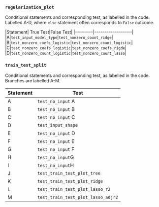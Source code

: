 
### `regularization_plot`

Conditional statements and corresponding test, as labelled in the code. Labelled A-D, where `else` statement often corresponds to `False` outcome.

|Statement| True Test|False Test|
|---------|-------------------|
|A|`test_input_model_type`|`test_nonzero_count_ridge`|
|B|`test_nonzero_coefs_logistic`|`test_nonzero_count_logistic`|
|C|`test_nonzero_coefs_logistic`|`test_nonzero_coefs_rigde`|
|D|`test_nonzero_count_logistic`|`test_nonzero_count_lasso`|


### `train_test_split`

Conditional statements and corresponding test, as labelled in the code. Branches are labelled A-M.


|Statement|Test|
|---|---|
|A|`test_no_input` A|
|B|`test_no_input` B|
|C|`test_no_input` C|
|D|`test_input_shape`|
|E|`test_no_input` D|
|F|`test_no_input` E|
|G|`test_no_input` F|
|H|`test_no_input`G|
|I|`test_no_input`H|
|J|`test_train_test_plot_tree`|
|K|`test_train_test_plot_ridge`|
|L|`test_train_test_plot_lasso_r2`|
|M|`test_train_test_plot_lasso_adjr2`|
